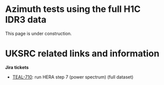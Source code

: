 # Azimuth tests using the full H1C IDR3 data

This page is under construction.

# UKSRC related links and information

**Jira tickets**

- [TEAL-710](https://jira.skatelescope.org/browse/TEAL-710): run HERA step 7 (power spectrum) (full dataset)
